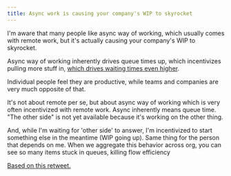 ```yaml
---
title: Async work is causing your company's WIP to skyrocket
---
```


I'm aware that many people like async way of working, which usually comes with remote work, but it's actually causing your company's WIP to skyrocket.

Async way of working inherently drives queue times up, which incentivizes pulling more stuff in, [which drives waiting times even higher](https://t.co/HFn878bdYi?amp=1).

Individual people feel they are productive, while teams and companies are very much opposite of that.

It's not about remote per se, but about async way of working which is very often incentivized with remote work.
Async inherently means queue time. "The other side" is not yet available because it's working on the other thing.  

And, while I'm waiting for 'other side' to answer, I'm incentivized to start something else in the meantime (WIP going up). Same thing for the person that depends on me.
When we aggregate this behavior across org, you can see so many items stuck in queues, killing flow efficiency


[Based on this retweet.](https://twitter.com/d_stepanovic/status/1296537983777230850)
